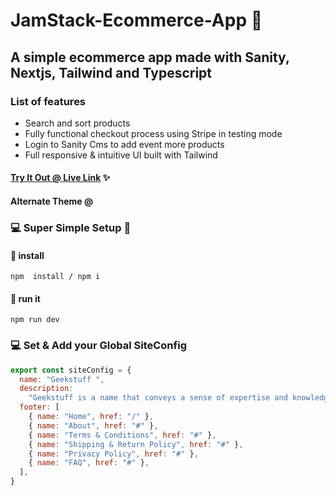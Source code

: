 # JamStack-Ecommerce-App 🎉

## A simple ecommerce app made with Sanity, Nextjs, Tailwind and Typescript

### List of features

- Search and sort products
- Fully functional checkout process using Stripe in testing mode
- Login to Sanity Cms to add event more products
- Full responsive & intuitive UI built with Tailwind

#### [Try It Out @ Live Link](https://jam-stack-ecommerce-app.vercel.app/) ✨

#### Alternate Theme @

### 💻 Super Simple Setup 💾

#### 💾 install

```shell
npm  install / npm i
```

#### 📀 run it

```shell
npm run dev
```

### 💻 Set & Add your Global SiteConfig

```javascript
export const siteConfig = {
  name: "Geekstuff ",
  description:
    "Geekstuff is a name that conveys a sense of expertise and knowledge in the realm of lifestyle, home, and travel goods.",
  footer: [
    { name: "Home", href: "/" },
    { name: "About", href: "#" },
    { name: "Terms & Conditions", href: "#" },
    { name: "Shipping & Return Policy", href: "#" },
    { name: "Privacy Policy", href: "#" },
    { name: "FAQ", href: "#" },
  ],
}
```
